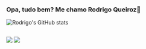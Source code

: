 ### Opa, tudo bem? Me chamo Rodrigo Queiroz👋

![Rodrigo's GitHub stats](https://github-readme-stats.vercel.app/api?username=rodrigoqueiroz001&theme=dark&show_icons=true)

##

<div>
  
  <a href="https://www.linkedin.com/in/rodrigo-queiroz-5a36521ba/" target="_blank"><img src="https://img.shields.io/badge/LinkedIn-0077B5?style=for-the-badge&logo=linkedin&logoColor=white"></a>
  <a href="mailto:rodrigocabralqueiroz123@gmail.com"><img src="https://img.shields.io/badge/Gmail-D14836?style=for-the-badge&logo=gmail&logoColor=white"></a>
    
<div>
